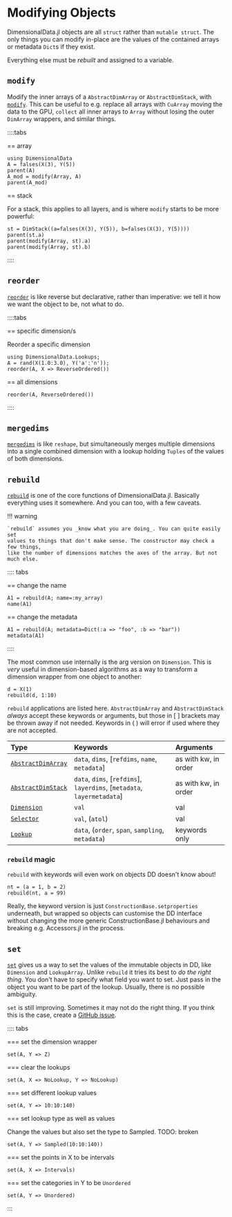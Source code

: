 # Modifying Objects

DimensionalData.jl objects are all `struct` rather than
`mutable struct`. The only things you can modify in-place
are the values of the contained arrays or metadata `Dict`s if
they exist.

Everything else must be _rebuilt_ and assigned to a variable.

## `modify`

Modify the inner arrays of a `AbstractDimArray` or `AbstractDimStack`, with
[`modify`](@ref). This can be useful to e.g. replace all arrays with `CuArray`
moving the data to the GPU, `collect` all inner arrays to `Array` without losing
the outer `DimArray` wrappers, and similar things.

::::tabs

== array

````@ansi helpers
using DimensionalData
A = falses(X(3), Y(5))
parent(A)
A_mod = modify(Array, A)
parent(A_mod)
````

== stack

For a stack, this applies to all layers, and is where `modify`
starts to be more powerful:

````@ansi helpers
st = DimStack((a=falses(X(3), Y(5)), b=falses(X(3), Y(5))))
parent(st.a)
parent(modify(Array, st).a)
parent(modify(Array, st).b)
````

::::

## `reorder`

[`reorder`](@ref) is like reverse but declarative, rather than
imperative: we tell it how we want the object to be, not what to do.

::::tabs

== specific dimension/s

Reorder a specific dimension

````@ansi helpers
using DimensionalData.Lookups;
A = rand(X(1.0:3.0), Y('a':'n'));
reorder(A, X => ReverseOrdered())
````

== all dimensions

````@ansi helpers
reorder(A, ReverseOrdered())
````

::::

## `mergedims`

[`mergedims`](@ref) is like `reshape`, but simultaneously merges multiple
dimensions into a single combined dimension with a lookup holding
`Tuples` of the values of both dimensions.


## `rebuild`

[`rebuild`](@ref) is one of the core functions of DimensionalData.jl.
Basically everything uses it somewhere. And you can too, with a few caveats.

!!! warning

    `rebuild` assumes you _know what you are doing_. You can quite easily set
    values to things that don't make sense. The constructor may check a few things,
    like the number of dimensions matches the axes of the array. But not much else.

:::: tabs

== change the name

````@ansi helpers
A1 = rebuild(A; name=:my_array)
name(A1)
````

== change the metadata

````@ansi helpers
A1 = rebuild(A; metadata=Dict(:a => "foo", :b => "bar"))
metadata(A1)
````

::::

The most common use internally is the arg version on `Dimension`.
This is _very_ useful in dimension-based algorithms as a way
to transform a dimension wrapper from one object to another:

```@ansi helpers
d = X(1)
rebuild(d, 1:10)
```

`rebuild` applications are listed here. `AbstractDimArray` and
`AbstractDimStack` _always_ accept these keywords or arguments,
but those in [ ] brackets may be thrown away if not needed.
Keywords in ( ) will error if used where they are not accepted.

| Type                       | Keywords                                                                | Arguments            |
|:-------------------------- |:----------------------------------------------------------------------- |:---------------------|
| [`AbstractDimArray`](@ref) | `data`, `dims`, [`refdims`, `name`, `metadata`]                         | as with kw, in order |
| [`AbstractDimStack`](@ref) | `data`, `dims`, [`refdims`], `layerdims`, [`metadata`, `layermetadata`] | as with kw, in order |
| [`Dimension`](@ref)        | `val`                                                                   | val                  |
| [`Selector`](@ref)         | `val`, (`atol`)                                                         | val                  |
| [`Lookup`](@ref)           | `data`, (`order`, `span`, `sampling`, `metadata`)                       | keywords only        |

### `rebuild` magic

`rebuild` with keywords will even work on objects DD doesn't know about!

````@ansi helpers
nt = (a = 1, b = 2)
rebuild(nt, a = 99)
````

Really, the keyword version is just `ConstructionBase.setproperties` underneath,
but wrapped so objects can customise the DD interface without changing the
more generic ConstructionBase.jl behaviours and breaking e.g. Accessors.jl in
the process.

## `set`

[`set`](@ref) gives us a way to set the values of the immutable objects
in DD, like `Dimension` and `LookupArray`. Unlike `rebuild` it tries its best
to _do the right thing_. You don't have to specify what field you want to set.
Just pass in the object you want to be part of the lookup. Usually, there is
no possible ambiguity.

`set` is still improving. Sometimes it may not do the right thing.
If you think this is the case, create a
[GitHub issue](https://github.com/rafaqz/DimensionalData.jl/issues).

:::: tabs

=== set the dimension wrapper

````@ansi helpers
set(A, Y => Z)
````

=== clear the lookups

````@ansi helpers
set(A, X => NoLookup, Y => NoLookup)
````

=== set different lookup values

````@ansi helpers
set(A, Y => 10:10:140)
````

=== set lookup type as well as values

Change the values but also set the type to Sampled. TODO: broken

````@ansi helpers
set(A, Y => Sampled(10:10:140))
````

=== set the points in X to be intervals

````@ansi helpers
set(A, X => Intervals)
````

=== set the categories in Y to be `Unordered`

````@ansi helpers
set(A, Y => Unordered)
````

:::
